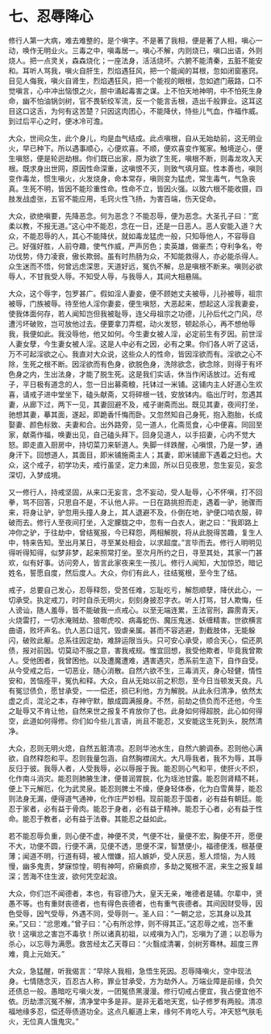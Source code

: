 # 七、忍辱降心

修行人第一大病，难去难整的，是个嗔字。不是著了我相，便是著了人相，嗔心一动，唤作无明业火。三毒之中，嗔毒居一。嗔心不解，内则烧已，嗔口出语，外则烧人。把一点灵关，森森烧化；一座法身，活活烧坏。六腑不能清秦，五脏不能安和。耳听人骂我，嗔火自肝生，烈焰遇狂风，把一个能闻的耳根，忽如闭窗塞窍。目见人侮我，嗔火自肾生，烈焰遇狂风，把一个能视的眼根，忽如遮门蔽路，口不觉嗔言，心中冲出恼恨之火，胆中涌起毒害之谋。上不怕天地神明，中不怕死生身命，幽不怕油锅剑树，官不畏斩绞军流，反一个能言舌根，造出千般罪业。这耳这目这口这舌，为何有这苦楚？只因这肉团心，不能降伏，恃些儿气血，作福作威。到过后平心之时，便冰冷可澹。

大众，世间众生，此个身儿，均是血气结成。此点嗔根，自从无始劫前，这无明业火，早已种下。所以遇事顺心，心便欢喜。不顺，便欢喜变作冤家。触境逆心，便生嗔怒，便是轮迥劫根。你们既已出家，原为欲了生死，嗔根不断，则毒龙攻入天根。既求身出世网，原因性命深重，这嗔恨不灭，则致气填月窟。性本善也，嗔则变作毒龙，惯生嗔火，火发烧身，命本常存，嗔则变为猛虎，常生毒气，气急丧真。生死不明，皆因不能珍重性命。性命不立，皆因火强。以致六根不能收摄，四肢发战虚张，五官不能应用，毛窍火性飞扬，为害百端，伤天促命。

大众，欲绝嗔要，先降恶念。何为恶念？不能忍辱，便为恶念。大圣孔子曰：“宽柔以教，不报无道。”这心中不能忍，念在一日，还是一日恶人。恶人安能入道？大众，不能忍辱的人，其心不能降伏，就如毒龙猛虎一般，只知辱他人，不容辱自己。好强好胜，人前夺趣，使气作威，严声厉色；卖英雄，做豪杰；夺利争名，夸功伐势，侍力凌衰，傲长欺弱。虽有时热肠为众，不知能救得人，亦必能杀得人。众生迷而不悟，何曾远虑深思，天道好远，冤仇不解，总是嗔根不断来。嗔则必欲辱人，不甘我受人辱。不知受人辱，与我辱人，其间大相悬隔。

大众，这个辱字，包罗甚广。假如淫人妻妾，便不顾她丈夫被辱，儿孙被辱，祖宗被辱，门族被辱。待至他人淫你妻妾，便生嗔怒，大恶起来，想起这人淫我妻妾，使我体面何存，若人闻知岂但我被耻辱，连父母祖宗之功德，儿孙后代之门风，尽遭污坏破败，岂可放他过去。便要拿刀弄棍，动火发怒，顿起杀心，再不想他辱我，我便如此。我没辱他，他又如何。今生妻女被人淫，必定前生有歹因。前世淫人妻女孽，今生妻女被人淫。这是人中必有之因，必有之果。你们各人听了这话，万不可起淫欲之心。我直对大众说，这些众人的性命，皆因淫欲而有。淫欲之心不除，生死之根不断。因淫欲而有色身，欲脱色身，洗除欲念，欲念除，则得于有坏色身之内，生出法身，才能了脱生死。这是我们实话，休当作闲话放过。近有戒子，平日极有道念的人，忽一日出募斋粮，托钵过一米铺。这铺内主人好道心生欢喜，请戒子进中堂坐下，磕头献斋，又将碎根一钱，安放钵内。临出厅时，忽遇其妻，从廊下过，两下一见，其妻回避不及，戒子谢斋而出。既见其妻，夜间打坐，驰想其妻，摹其面，遂起，即跪香忏悔而卧。又忽然知自己身死，抱入胞胎，长成娶妻、颜色标致、夫妻和合。出外路旁，见一道人，化斋觅食，心中便喜。同回至家，献斋作福，唤妻出见，自己磕头拜下。回身见道人，以手招妻，心内不觉大怒。即走直入厨房中，持切菜刀来斩道人。失脚一绊跌醒，心嗔恨，乃是一梦，通身汗下。回想道人，其面目，即米铺施斋主人；其妻，即米铺廊下遇着之妇也。大众，这个戒子，初学功夫，戒行虽坚，定力未固，所以日见夜思，忽生妄见，妄念深切，入梦成境。

又一修行人，持戒坚固，从来口无妄言，念不妄动，受人耻辱，心不怀嗔，打不回拳，骂不回答，只思自不是，不认他人非。一日在路挑担而走，遇着一驴，驰骤而来，将身让驴，驴忽用头撞人身上，其人退避不及，仆倒在地，驴便口啮衣服，碎破而去。修行人至夜间打坐，入定朦胧之中，忽有一白衣人，谢之曰：“我即路上冲你之驴，于往劫中，曾结冤报，今已释怨，两相解脱，将从此脱得苦趣，复生人中，特来告知。至出月某日，寻至某处相会，以求超度。”言毕而去。修行人明明见得听得知得，似梦非梦，起来照常打坐。至次月所约之日，寻至其处，其家一门甚欢，似有好事。访问旁人，皆言此家夜来生一孩儿。修行人闻知，大加惊恐，暗记姓名，誓愿自度，然后度人。大众，你们有此人，往结冤根，至今生了结。

戒子，总要自己发心，忍辱释怨，受苦任难，忘耻吃亏，解怨顺孽，降伏此心，一切承受。执定戒刀，时时自杀无明火，刻刻身披忍字衣。听人打骂，甘人欺悔，任人谤讪，随人羞辱，皆不能破我一点戒心。以至无端连累，王法官刑，霹雳青天，火烧雷打，一切水淹贼劫、狼啣虎咬、病毒蛇伤、魔压鬼迷、妖缠精害。世欲横言曲语，败坏声名。仇人恶口诅咒，毁虐亲属。甚而不容逃避，割截肢体，无能躲闪，破败此躯。总系往因定劫，难辞运限当头。只可安心承受，顺合天心，偿还夙债，报对前因。切莫动不服之意，害我戒规。惟宜回想，我受他欺者，毕竟我曾欺人。受他困者，我曾困他。以及遭魔遭难，遇害遇灾，悉系前生造下，自作自受。从今受戒之后，一切恶业，随心消散。自然六欲不生，三毒消灭，身心轻健，情性安和，苦恼痊平，冤仇和释。大众，自从无始以前之积怨，至今日当顿发天良。凡有冤愆债负，愿甘承受，一一偿还，损已利他，方为解脱。从此永归清净，依然太虚之贞，混沦之本，存神守默，酿成圆满报身。不然，前劫之债负而不还他，今生之耻辱又不肯让他，自然来世之报复不肯放你了也。此身如何得超脱，此心如何得空，此道如何得修。你们如今些儿言语，尚且不能忍，又安能这生死到头，脱然清净。

大众，忍则无明火熄，自然五脏清凉。忍则华池水生，自然六腑调泰。忍则他心满欲，自然释怨和平。忍则我量包涵，自然胸襟阔大。大凡辱我者，我不为辱，其辱反归于彼。我辱人者，人受我辱，必以辱报于我。能忍则心气和平，使肝火不炽，化作南斗消灾。能忍则肺腋生津，便普润胃脘，化为瑶池甘露。能忍则肾精不耗，便上下元解厄，化为武灵泉。能忍则脾土不燥，便身轻体泰，化为白雪黄芽，能忍则法身无漏，便得道气通神，化作庄严妙相。现前能忍于国者，必有益有朝廷。能忍于家者，必有益于骨肉。能忍于身者，必有益于精神。能忍于心者，必有益于性命。能忍于教者，必有益于法眷。其能忍之益如此。

若不能忍辱负重，则心便不虚，神便不灵，气便不壮，量便不宏，胸便不开，愿便不大，功便不圆，行便不满，见便不透，思便不深，智慧便小，福德便浅，根基便薄；闻道不明，行道有碍，被人憎嫌，招人嫉妒，受人厌恶，惹人烦恼，为人贱慢，幽多鬼责，梦寐惊惶，明有神呵，疥癞疯疹，多劫之冤根不泯，来生之报复越深；苦海不住生波，欲何凭空起浪。

大众，你们岂不闻德者，本也，有容德乃大，皇天无亲，唯德者是辅。尔辈中，贤愚不等。也有重财丧德者，也有得色丧德者，也有重气丧德者。其间因财受辱，因色受辱，因气受辱，外遇不同，受辱则一。圣人曰：“一朝之忿，忘其身以及其亲。”又曰：“忿思难。”曾子曰：“心有所忿悖，则不得其正。”这忍辱之戒，岂不重欤！这嗔忿之害岂不毒欤！所以诸真初祖，以戒嗔为入门，忘嗔为了道；以忍辱为杀心，以忘辱为满愿。救苦经太乙天尊曰：“火翳成清署，剑树芳骞林。超度三界难，竟上元始天。”

大众，急猛醒，听我偈言：“早除人我相，急悟生死因。忍辱降嗔火，空中现法身。七情随念灭，百忍古人称，罪业甘承受，方为劫外人。万端业障是前缘，负欠还债总一般。愚暗吃亏嗔火发，一团冤债黑漫漫。修行切戒占便宜，我占便宜他不依。历劫漂沉冤不解，清净堂中多是非。是非无着地天宽，仙子修罗有两般。清凉福地缘多忍，偿还辱债道功全。这点凡躯道上来，缘何不肯吃人亏。冲天怒气肤毛火，无位真人饿鬼灾。”
